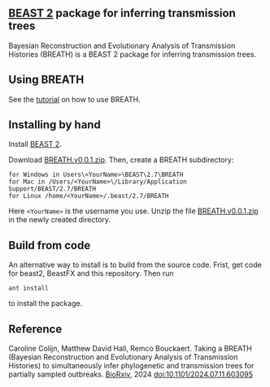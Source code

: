 ## [BEAST 2](http://beast2.org) package for inferring transmission trees

Bayesian Reconstruction and Evolutionary Analysis of Transmission Histories (BREATH) is a BEAST 2 package for inferring transmission trees.


## Using BREATH

See the [tutorial](https://github.com/rbouckaert/transmission/blob/main/doc/tutorial/README.md) on how to use BREATH.


## Installing by hand

Install [BEAST 2](http://beast2.org).

Download [BREATH.v0.0.1.zip](https://github.com/rbouckaert/transmission/releases/download/v0.0.1/BREATH.v0.0.1.zip). 
Then, create a BREATH subdirectory:

```
for Windows in Users\<YourName>\BEAST\2.7\BREATH
for Mac in /Users/<YourName>\/Library/Application Support/BEAST/2.7/BREATH
for Linux /home/<YourName>/.beast/2.7/BREATH
```

Here `<YourName>` is the username you use.
Unzip the file [BREATH.v0.0.1.zip](https://github.com/rbouckaert/transmission/releases/download/v0.0.1/BREATH.v0.0.1.zip) in the newly created directory.


## Build from code

An alternative way to install is to build from the source code. 
Frist, get code for beast2, BeastFX and this repository. Then run

```
ant install
```

to install the package.

## Reference

Caroline Colijn, Matthew David Hall, Remco Bouckaert.
Taking a BREATH (Bayesian Reconstruction and Evolutionary Analysis of Transmission Histories) to simultaneously infer phylogenetic and transmission trees for partially sampled outbreaks.
[BioRxiv](https://www.biorxiv.org/content/10.1101/2024.07.11.603095), 2024
[doi:10.1101/2024.07.11.603095](https://doi.org/10.1101/2024.07.11.603095)
